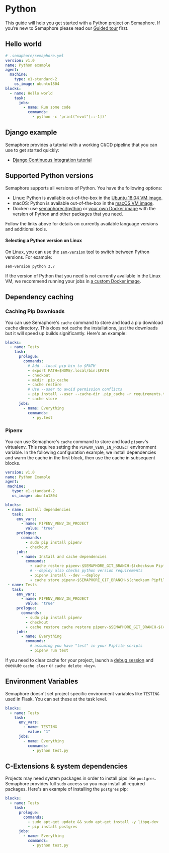 # Python

This guide will help you get started with a Python project on Semaphore.
If you’re new to Semaphore please read our
[Guided tour](https://docs.semaphoreci.com/guided-tour/getting-started/) first.

## Hello world

``` yaml
# .semaphore/semaphore.yml
version: v1.0
name: Python example
agent:
  machine:
    type: e1-standard-2
    os_image: ubuntu1804
blocks:
  - name: Hello world
    task:
      jobs:
        - name: Run some code
          commands:
            - python -c 'print("evol"[::-1])'
```

## Django example

Semaphore provides a tutorial with a working
CI/CD pipeline that you can use to get started quickly:

- [Django Continuous Integration tutorial][django-tutorial]

## Supported Python versions

Semaphore supports all versions of Python. You have the following options:

- Linux: Python is available out-of-the-box in the [Ubuntu 18.04 VM image][ubuntu-python].
- macOS: Python is available out-of-the-box in the [macOS VM image][macos-python].
- Docker: use [semaphoreci/python][python-docker-image] or
  [your own Docker image][docker-env] with the version of Python and other
  packages that you need.

Follow the links above for details on currently available language versions and
additional tools.

#### Selecting a Python version on Linux

On Linux, you can use the [`sem-version` tool][sem-version] to switch between
Python versions. For example:

```
sem-version python 3.7
```

If the version of Python that you need is not currently available in the Linux VM,
we recommend running your jobs in [a custom Docker image][docker-env].

## Dependency caching

### Caching Pip Downloads

You can use Semaphore's `cache` command to store and load a pip
download cache directory. This does not cache the installations, just
the downloads but it will speed up builds significantly. Here's an
example:

``` yaml
blocks:
  - name: Tests
    task:
      prologue:
        commands:
          # Add --local pip bin to $PATH
          - export PATH=$HOME/.local/bin:$PATH
          - checkout
          - mkdir .pip_cache
          - cache restore
          # Use --user to avoid permission conflicts
          - pip install --user --cache-dir .pip_cache -r requirements.txt
          - cache store
      jobs:
        - name: Everything
          commands:
            - py.test
```

### Pipenv

You can use Semaphore's `cache` command to store and load `pipenv`'s
virtualenv. This requires setting the `PIPENV_VENV_IN_PROJECT`
environment variable.
In the following configuration example, we install dependencies
and warm the cache in the first block, then use the cache in subsequent blocks.

``` yaml
version: v1.0
name: Python Example
agent:
 machine:
   type: e1-standard-2
   os_image: ubuntu1804

blocks:
 - name: Install dependencies
   task:
     env_vars:
       - name: PIPENV_VENV_IN_PROJECT
         value: "true"
     prologue:
       commands:
         - sudo pip install pipenv
         - checkout
     jobs:
       - name: Install and cache dependencies
         commands:
           - cache restore pipenv-$SEMAPHORE_GIT_BRANCH-$(checksum Pipfile.lock),pipenv-$SEMAPHORE_GIT_BRANCH,pipenv-master
           # --deploy also checks python version requirements
           - pipenv install --dev --deploy
           - cache store pipenv-$SEMAPHORE_GIT_BRANCH-$(checksum Pipfile.lock) .venv
 - name: Tests
   task:
     env_vars:
       - name: PIPENV_VENV_IN_PROJECT
         value: "true"
     prologue:
       commands:
         - sudo pip install pipenv
         - checkout
         - cache restore cache restore pipenv-$SEMAPHORE_GIT_BRANCH-$(checksum Pipfile.lock),pipenv-$SEMAPHORE_GIT_BRANCH,pipenv-master
     jobs:
       - name: Everything
         commands:
           # assuming you have "test" in your Pipfile scripts
           - pipenv run test
```

If you need to clear cache for your project, launch a
[debug session](https://docs.semaphoreci.com/essentials/debugging-with-ssh-access/)
and execute `cache clear` or `cache delete <key>`.

## Environment Variables

Semaphore doesn't set project specific environment variables like
`TESTING` used in Flask. You can set these at the task level.

``` yaml
blocks:
  - name: Tests
    task:
      env_vars:
        - name: TESTING
          value: "1"
      jobs:
        - name: Everything
          commands:
            - python test.py
```

## C-Extensions & system dependencies

Projects may need system packages in order to install pips like `postgres`.
Semaphore provides full `sudo` access so you may install all required packages.
Here's an example of installing the `postgres` pip:

``` yaml
blocks:
  - name: Tests
    task:
      prologue:
        commands:
          - sudo apt-get update && sudo apt-get install -y libpq-dev
          - pip install postgres
      jobs:
        - name: Everything
          commands:
            - python test.py
```

[django-tutorial]: https://docs.semaphoreci.com/examples/django-continuous-integration/
[ubuntu-python]: https://docs.semaphoreci.com/ci-cd-environment/ubuntu-18.04-image/#python
[macos-python]: https://docs.semaphoreci.com/ci-cd-environment/macos-mojave-xcode-11-image/#python
[sem-version]: https://docs.semaphoreci.com/ci-cd-environment/sem-version-managing-language-versions-on-linux/
[python-docker-image]: https://hub.docker.com/r/semaphoreci/python
[docker-env]: https://docs.semaphoreci.com/ci-cd-environment/custom-ci-cd-environment-with-docker/
